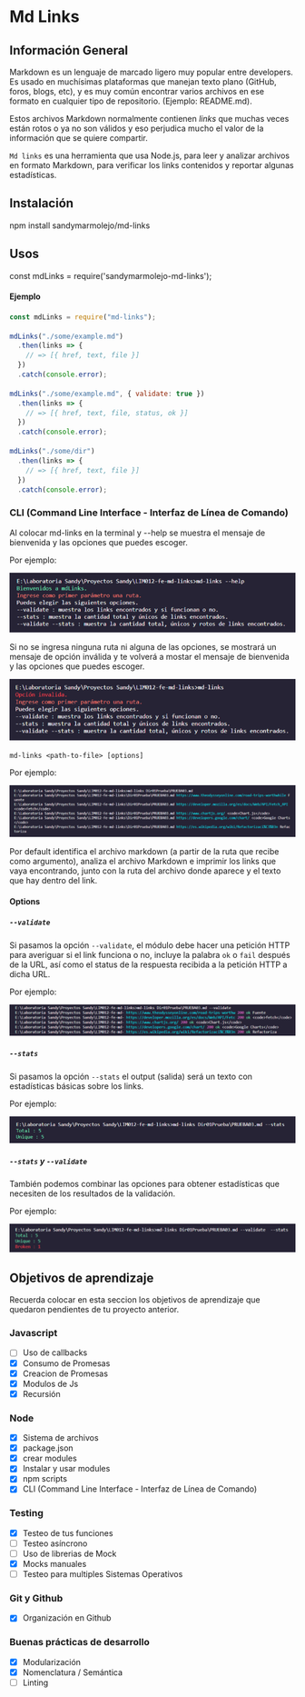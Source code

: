 # Md Links

## Información General
Markdown es un lenguaje de marcado
ligero muy popular entre developers. Es usado en muchísimas plataformas que
manejan texto plano (GitHub, foros, blogs, etc), y es muy común
encontrar varios archivos en ese formato en cualquier tipo de repositorio. 
(Ejemplo: README.md).

Estos archivos Markdown normalmente contienen _links_ que
muchas veces están rotos o ya no son válidos y eso perjudica mucho el valor de
la información que se quiere compartir.

`Md links` es una herramienta que usa Node.js, para leer y analizar archivos en formato Markdown, para verificar los links contenidos y reportar algunas estadísticas.

## Instalación

npm install sandymarmolejo/md-links

## Usos

const mdLinks = require('sandymarmolejo-md-links');

#### Ejemplo

```js
const mdLinks = require("md-links");

mdLinks("./some/example.md")
  .then(links => {
    // => [{ href, text, file }]
  })
  .catch(console.error);

mdLinks("./some/example.md", { validate: true })
  .then(links => {
    // => [{ href, text, file, status, ok }]
  })
  .catch(console.error);

mdLinks("./some/dir")
  .then(links => {
    // => [{ href, text, file }]
  })
  .catch(console.error);
```

### CLI (Command Line Interface - Interfaz de Línea de Comando)

Al colocar md-links en la terminal y --help se muestra el mensaje de bienvenida y las opciones que puedes escoger.

Por ejemplo:

<img src="Imagenes guia de uso\help.png">

Si no se ingresa ninguna ruta ni alguna de las opciones, se mostrará un mensaje de opción inválida y te volverá a mostar el mensaje de bienvenida y las opciones que puedes escoger.

<img src="Imagenes guia de uso\no se ingresa ninguna opcion ni ruta.png">

`md-links <path-to-file> [options]`

Por ejemplo:

<img src="Imagenes guia de uso\solo ruta.png">

Por default identifica el archivo markdown (a partir de la ruta que recibe como
argumento), analiza el archivo Markdown e imprimir los links que vaya
encontrando, junto con la ruta del archivo donde aparece y el texto
que hay dentro del link.

#### Options

##### `--validate`

Si pasamos la opción `--validate`, el módulo debe hacer una petición HTTP para
averiguar si el link funciona o no, incluye la palabra `ok` o `fail` después de
la URL, así como el status de la respuesta recibida a la petición HTTP a dicha
URL.

Por ejemplo:

<img src="Imagenes guia de uso\opcion validate.png">

##### `--stats`

Si pasamos la opción `--stats` el output (salida) será un texto con estadísticas
básicas sobre los links.

Por ejemplo:

<img src="Imagenes guia de uso\opcion stats.png">

##### `--stats` y `--validate`

También podemos combinar las opciones para obtener estadísticas que
necesiten de los resultados de la validación.

Por ejemplo:

<img src="Imagenes guia de uso\opcion validate y stats.png">

## Objetivos de aprendizaje

Recuerda colocar en esta seccion los objetivos de aprendizaje que quedaron 
pendientes de tu proyecto anterior.

### Javascript
- [ ] Uso de callbacks
- [X] Consumo de Promesas
- [X] Creacion de Promesas
- [X] Modulos de Js
- [X] Recursión

### Node
- [X] Sistema de archivos
- [X] package.json
- [X] crear modules
- [X] Instalar y usar modules
- [X] npm scripts
- [X] CLI (Command Line Interface - Interfaz de Línea de Comando)

### Testing
- [X] Testeo de tus funciones
- [ ] Testeo asíncrono
- [ ] Uso de librerias de Mock
- [X] Mocks manuales
- [ ] Testeo para multiples Sistemas Operativos

### Git y Github
- [X] Organización en Github

### Buenas prácticas de desarrollo
- [X] Modularización
- [X] Nomenclatura / Semántica
- [ ] Linting
